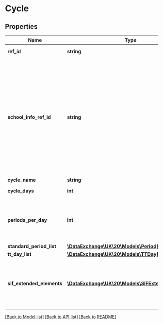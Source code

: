 # Cycle

## Properties
Name | Type | Description | Notes
------------ | ------------- | ------------- | -------------
**ref_id** | **string** | Unique GUID for this cycle | 
**school_info_ref_id** | **string** | The RefId of the SchoolInfo to which this Cycle belongs. This is optional to preserve backwards compatibility but it is very strongly advised that it should be correctly populated and considered mandatory in this version of the specification. | [optional] 
**cycle_name** | **string** |  | [optional] 
**cycle_days** | **int** | Number of days in cycle | 
**periods_per_day** | **int** | (Max) Number of periods per day (see Rectangular Grid Representation above) | 
**standard_period_list** | [**\DataExchange\UK\20\Models\Period[]**](Period.md) |  | 
**tt_day_list** | [**\DataExchange\UK\20\Models\TTDay[]**](TTDay.md) |  | 
**sif_extended_elements** | [**\DataExchange\UK\20\Models\SIFExtendedElement[]**](SIFExtendedElement.md) | Allows an agent to include data not yet defined within a SIF data object as name/value pairs. | [optional] 

[[Back to Model list]](../README.md#documentation-for-models) [[Back to API list]](../README.md#documentation-for-api-endpoints) [[Back to README]](../README.md)


